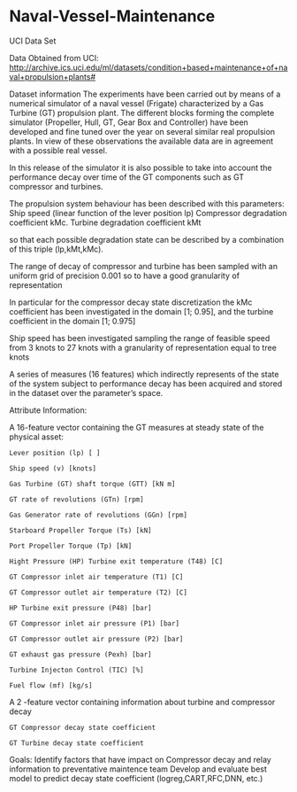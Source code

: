 # Naval-Vessel-Maintenance
UCI Data Set

Data Obtained from UCI: http://archive.ics.uci.edu/ml/datasets/condition+based+maintenance+of+naval+propulsion+plants#

Dataset information
The experiments have been carried out by means of a numerical simulator of a naval vessel (Frigate) characterized by a Gas Turbine (GT) propulsion plant. The different blocks forming the complete simulator (Propeller, Hull, GT, Gear Box and Controller) have been developed and fine tuned over the year on several similar real propulsion plants. In view of these observations the available data are in agreement with a possible real vessel.
            
In this release of the simulator it is also possible to take into account the performance decay over time of the GT components such as GT compressor and turbines.

The propulsion system behaviour has been described with this parameters:
    Ship speed (linear function of the lever position lp)
    Compressor degradation coefficient kMc.
    Turbine degradation coefficient kMt
    
so that each possible degradation state can be described by a combination of this triple (lp,kMt,kMc).

The range of decay of compressor and turbine has been sampled with an uniform grid of precision 0.001 so to have a good granularity of representation

In particular for the compressor decay state discretization the kMc coefficient has been investigated in the domain [1; 0.95], and the turbine coefficient in the domain [1; 0.975]

Ship speed has been investigated sampling the range of feasible speed from 3 knots to 27 knots with a granularity of representation equal to tree knots

A series of measures (16 features) which indirectly represents of the state of the system subject to performance decay has been acquired and stored in the dataset over the parameter’s space.

Attribute Information:

A 16-feature vector containing the GT measures at steady state of the physical asset:

    Lever position (lp) [ ]

    Ship speed (v) [knots]

    Gas Turbine (GT) shaft torque (GTT) [kN m]

    GT rate of revolutions (GTn) [rpm]

    Gas Generator rate of revolutions (GGn) [rpm]

    Starboard Propeller Torque (Ts) [kN]

    Port Propeller Torque (Tp) [kN]

    Hight Pressure (HP) Turbine exit temperature (T48) [C]

    GT Compressor inlet air temperature (T1) [C]

    GT Compressor outlet air temperature (T2) [C]

    HP Turbine exit pressure (P48) [bar]

    GT Compressor inlet air pressure (P1) [bar]

    GT Compressor outlet air pressure (P2) [bar]

    GT exhaust gas pressure (Pexh) [bar]

    Turbine Injecton Control (TIC) [%]

    Fuel flow (mf) [kg/s]

A 2 -feature vector containing information about turbine and compressor decay

    GT Compressor decay state coefficient

    GT Turbine decay state coefficient

Goals:
Identify factors that have impact on Compressor decay and relay information to preventative maintence team
Develop and evaluate best model to predict decay state coefficient (logreg,CART,RFC,DNN, etc.)
